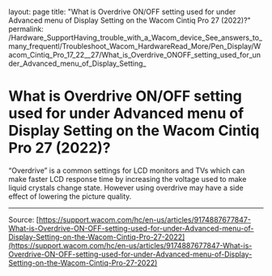layout: page
title: "What is Overdrive ON/OFF setting used for under Advanced menu of Display Setting on the Wacom Cintiq Pro 27 (2022)?"
permalink: /Hardware_SupportHaving_trouble_with_a_Wacom_device_See_answers_to_many_frequentl/Troubleshoot_Wacom_HardwareRead_More/Pen_Display/Wacom_Cintiq_Pro_17_22__27/What_is_Overdrive_ONOFF_setting_used_for_under_Advanced_menu_of_Display_Setting_

# What is Overdrive ON/OFF setting used for under Advanced menu of Display Setting on the Wacom Cintiq Pro 27 (2022)?

“Overdrive” is a common settings for LCD monitors and TVs which can make faster LCD response time by increasing the voltage used to make liquid crystals change state. However using overdrive may have a side effect of lowering the picture quality.

---
Source: [https://support.wacom.com/hc/en-us/articles/9174887677847-What-is-Overdrive-ON-OFF-setting-used-for-under-Advanced-menu-of-Display-Setting-on-the-Wacom-Cintiq-Pro-27-2022](https://support.wacom.com/hc/en-us/articles/9174887677847-What-is-Overdrive-ON-OFF-setting-used-for-under-Advanced-menu-of-Display-Setting-on-the-Wacom-Cintiq-Pro-27-2022)

